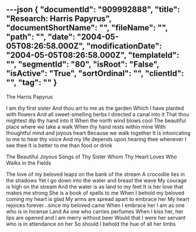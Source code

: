 ---json
{
  "documentId": "909992888",
  "title": "Research: Harris Papyrus",
  "documentShortName": "",
  "fileName": "",
  "path": "",
  "date": "2004-05-05T08:26:58.000Z",
  "modificationDate": "2004-05-05T08:26:58.000Z",
  "templateId": "",
  "segmentId": "80",
  "isRoot": "False",
  "isActive": "True",
  "sortOrdinal": "",
  "clientId": "",
  "tag": ""
}
---

The Harris Papyrus

I am thy first sister
And thou art to me as the garden
Which I have planted with flowers
And all sweet-smelling herbs
I directed a canal into it
That thou mightest dip thy hand into it
When the north wind blows cool
The beautiful place where we take a walk
When thy hand rests within mine
With thoughtful mind and joyous heart
Because we walk together
It is intoxicating to me to hear thy voice
And my life depends upon hearing thee whenever I see thee
It is better to me than food or drink


The Beautiful Joyous Songs
of Thy Sister Whom Thy Heart Loves
Who Walks in the Fields

The love of my beloved leaps on the bank of the stream
A crocodile lies in the shadows
Yet
I go down into the water and breast the wave
My courage is high on the stream
And the water is as land to my feet
It is her love that makes me strong
She is a book of spells to me
When I behold my beloved coming my heart is glad
My arms are spread apart to embrace her
My heart rejoices forever...since my beloved came
When I embrace her I am as one who is in Incense Land
As one who carries perfumes
When I kiss her, her lips are opened and I am merry without beer
Would that I were her servant who is in attendance on her
So should I behold the hue of all her limbs
